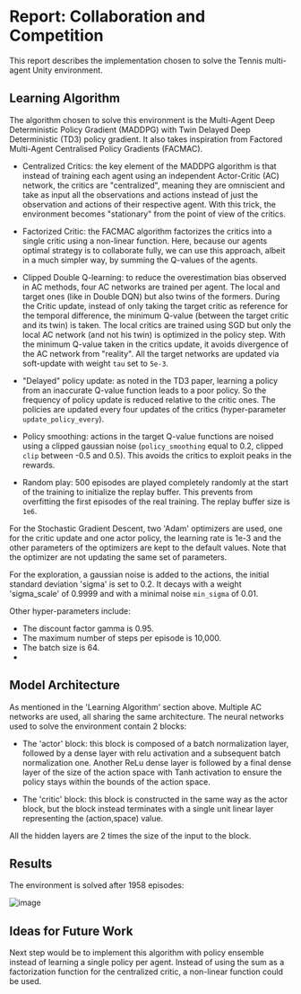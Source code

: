 # Report: Collaboration and Competition

This report describes the implementation chosen to solve the Tennis multi-agent Unity environment.

## Learning Algorithm

The algorithm chosen to solve this environment is the Multi-Agent Deep Deterministic Policy Gradient (MADDPG) 
with Twin Delayed Deep Deterministic (TD3) policy gradient. It also takes inspiration from 
Factored Multi-Agent Centralised Policy Gradients (FACMAC).

- Centralized Critics: the key element of the MADDPG algorithm is that instead of training each agent using 
  an independent Actor-Critic (AC) network, the critics are "centralized", meaning they are omniscient and take as input
  all the observations and actions instead of just the observation and actions of their respective agent. 
  With this trick, the environment becomes "stationary" from the point of view of the critics.
  
- Factorized Critic: the FACMAC algorithm factorizes the critics into a single critic using a non-linear 
function. Here, because our agents optimal strategy is to collaborate fully, we can use this approach, albeit in a much
  simpler way, by summing the Q-values of the agents.
  
- Clipped Double Q-learning: to reduce the overestimation bias observed in AC methods, 
  four AC networks are trained per agent. The local and target ones (like in Double DQN) but also twins of the formers.
  During the Critic update, instead of only taking the target critic as reference for the temporal difference, 
  the minimum Q-value (between the target critic and its twin) is taken. The local critics are trained using SGD but 
  only the local AC network (and not his twin) is optimized in the policy step. With the minimum Q-value taken in the 
  critics update, it avoids divergence of the AC network from "reality".
  All the target networks are updated via soft-update with weight `tau` set to `5e-3`.
  
- "Delayed" policy update: as noted in the TD3 paper, learning a policy from an inaccurate Q-value function leads 
  to a poor policy. So the frequency of policy update is reduced relative to the critic ones. The policies are updated 
  every four updates of the critics (hyper-parameter `update_policy_every`).
  
- Policy smoothing: actions in the target Q-value functions are noised using a clipped gaussian noise 
  (`policy_smoothing` equal to 0.2, clipped `clip` between -0.5 and 0.5). 
  This avoids the critics to exploit peaks in the rewards. 
  
- Random play: 500 episodes are played completely randomly at the start of the training to initialize the replay buffer.
This prevents from overfitting the first episodes of the real training. The replay buffer size is `1e6`.
   
For the Stochastic Gradient Descent, two 'Adam' optimizers are used, one for the critic update and one actor policy, the
learning rate is 1e-3 and the other parameters of the optimizers are kept to the default values. Note that the optimizer
are not updating the same set of parameters.

For the exploration, a gaussian noise is added to the actions, the initial standard deviation 'sigma' is set to 0.2.
It decays with a weight 'sigma_scale' of 0.9999 and with a minimal noise `min_sigma` of 0.01.

Other hyper-parameters include:

- The discount factor gamma is 0.95.
- The maximum number of steps per episode is 10,000.
- The batch size is 64.
- 

## Model Architecture

As mentioned in the 'Learning Algorithm' section above. Multiple AC networks are used, all sharing the same architecture. 
The neural networks used to solve the environment contain 2 blocks:

- The 'actor' block: this block is composed of a batch normalization layer, followed by a dense layer 
  with relu activation and a subsequent batch normalization one.
  Another ReLu dense layer is followed by a final dense layer of the size of the action space with 
  Tanh activation to ensure the policy stays within the bounds of the action space.

- The 'critic' block: this block is constructed in the same way as the actor block, but the block instead terminates 
  with a single unit linear layer representing the (action,space) value.
  
All the hidden layers are 2 times the size of the input to the block.

## Results

The environment is solved after 1958 episodes:

![image](https://user-images.githubusercontent.com/5805228/124350743-59c95c00-dbee-11eb-9722-033fdaccd5f8.png)

## Ideas for Future Work

Next step would be to implement this algorithm with policy ensemble instead of learning a single policy per agent. 
Instead of using the sum as a factorization function for the centralized critic, a non-linear function could be used. 